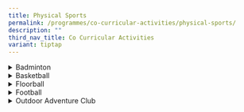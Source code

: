 ```yaml
---
title: Physical Sports
permalink: /programmes/co-curricular-activities/physical-sports/
description: ""
third_nav_title: Co Curricular Activities
variant: tiptap
---
```

<div data-type="detailGroup" class="isomer-accordion isomer-accordion-white">
<details class="isomer-details">
<summary>Badminton</summary>
<div data-type="detailsContent" class="isomer-details-content">
<p><strong>Day / Time:</strong>
<br>MONDAY &amp; THURSDAY: 1535 - 1800 HRS
<br>FRIDAY: 1330 - 1630 HRS (only for selected students)
<br>
</p>
<p>Kent Ridge Secondary School Badminton Team's curriculum is designed&nbsp;to
give a consistent and systematic training structure to develop the talents
of our students&nbsp;as well as to nurture their talents and potential
to the fullest. This will encourage our students to develop a lifelong
interest and passion that will sustain a healthy lifestyle. Apart from
building up the physical fitness, mental fortitude and game skills of our
students, the badminton training sessions and co-curricular activities,
undergirded by the school values, are also good platforms for our students
to develop positive character traits which will strengthen their 21st&nbsp;Century
Competency skills and translate them into positive attitudes and self-expressions.&nbsp;Our&nbsp;boys
and girls take part in sanctioned competitions and achieve credible results
and rankings.</p>
<p></p>
<p><strong><em>Achievements</em></strong>
</p>
<ol data-tight="true" class="tight">
<li>
<p>NSG Sportsmanship Award 2024 - (2 students)</p>
</li>
<li>
<p>2023 National School Games South Zone 'B' Division Girls – Quarter Finalist</p>
</li>
<li>
<p>2023 National School Games South Zone 'C' Division Boys – Quarter Finalist</p>
</li>
<li>
<p>2022 National School Games South Zone 'C' Division Girls – Quarter Finalist</p>
</li>
</ol>
<p></p>
<p><strong><em>Teachers in-charge</em></strong>
<br>Mr Chan Kar Hong
<br>Mr Lim Er Song
<br>Ms Foo Shuan Chou
<br>Mr Mohd Taib</p>
</div>
</details>
<details class="isomer-details">
<summary>Basketball</summary>
<div data-type="detailsContent" class="isomer-details-content">
<p><strong>Day / Time:</strong>
<br>MONDAY &amp; WEDNESDAY: : 1535 -1800 HRS (B Division)
<br>MONDAY &amp; THURSDAY: 1535 -1800 HRS (C Division)
<br>
</p>
<p>Our motto of “One Voice, One Team, One Goal!” spells out the motivational
force of our Basketball Team. We have 'B' and 'C' Divisions Boys and Girls
teams, with a healthy recruitment of members from each gender yearly.&nbsp;The
Indoor Sports Hall Level 1 is home to our training; aspiring to provide
our students with a platform for acquiring new skills, techniques and strategies
in basketball as we believe in a structured training programme to harness
the potentials of our players. Our teams focus on both offensive and defensive
basketball strategies where every player is responsible in improving their
personal mastery while staying grounded with our school values of resilience
and sportsmanship. We strongly believe in harnessing student leadership
and will create suitable leadership positions such as Captain, Vice-Captains,
Student Well-Being Representatives, Training, VIA, Logistics and Administration
Personnel to develop our students to be well-rounded future leaders. Training
sessions take place at the school’s Indoor Sports Hall Level 1.</p>
<p></p>
<p><strong><em>Achievements</em></strong>
<br>1. 2023 Singapore Schools Sports Council - National School Games - Sportsmanship
Award (2 students)
<br>2. 2023 National School Games South Zone 'C' Division Boys – Quarter Finalist
<br>3. 2022 National School Games South Zone 'C' Division Boys – Quarter Finalist</p>
<p></p>
<p><strong><em>Teachers in-charge</em></strong>
<br>Mr Lim Kheng Joo Vincent
<br>Mrs Kalaivani Selvin
<br>Mdm Lam Cheng Wan
<br>Ms Cheong Suet Fun</p>
</div>
</details>
<details class="isomer-details">
<summary>Floorball</summary>
<div data-type="detailsContent" class="isomer-details-content">
<p><strong>Day / Time:</strong>
<br>MONDAY &amp; THURSDAY: 1535 - 1800 HRS (Boys)
<br>TUESDAY &amp; THURSDAY: 1535 - 1800 HRS (Girls)
<br>
</p>
<p>KRSS Floorball Team was established in 2008 with a pioneer cohort of 36
enthusiastic Kent Ridgeans. Growing in strength over the last 12 years,
the CCA now comprises of more than 100 dedicated players. Floorball was
introduced to students as a team sport to allow learning beyond the classroom.
Besides developing physical fitness, our CCA programme aims to help students
develop personal qualities such as teamwork, discipline and leadership
skills. Floorball is an indoor sport and is usually played with 16 players
in a competition team. It is fast gaining popularity in our school and
Singapore as it is easy to pick up and fun to play. Skills trainings are
conducted in indoor venues with fibreglass panel boards to build up our
skills and game strategies. To give our players greater exposure, friendly
matches are arranged to let them gain experience and increase their confidence
level during competitions.</p>
<p></p>
<p><strong><em>Achievements</em></strong>
<br>1. 2023 Singapore Schools Sports Council - National School Games - Sportsmanship
Award (2 students)
<br>2. 2023 National School Games Floorball Championship 'C' Division Boys
– Qualified for 2nd Round
<br>3. 2023 National School Games Floorball Championship 'B' Division Girls
– Qualified for 2nd Round
<br>4. 2022 National School Games Floorball Championship – Sportsmanship Award
(4 students)</p>
<p></p>
<p><strong><em>Teachers in-charge</em></strong>
<br>Mr Jitendra
<br>Ms Siti Fadzilah
<br>Mr Ang Swee Huat</p>
</div>
</details>
<details class="isomer-details">
<summary>Football</summary>
<div data-type="detailsContent" class="isomer-details-content">
<p><strong>Day / Time:</strong>
<br>TUESDAY &amp; THURSDAY: 1535 - 1800 HRS (C Division)
<br>WEDNESDAY &amp; THURSDAY: 1535 - 1800 HRS (B Division)
<br>
</p>
<p>The Kent Ridge Football Team takes part in training sessions and tournaments
regularly, from which they learn valuable lessons in discipline, commitment
and teamwork. As a result, many of the players have moved on to compete
at the Singapore League as well as in the National level. In addition,
these boys are committed to serving the society and caring for the less
fortunate through various Community Involvement Projects. The Football
Team has consistently achieved top placings in the South Zone Football
Championship since 2006.</p>
<p></p>
<p><strong><em>Teachers in-charge</em></strong>
<br>Mr Rishabh
<br>Mr Mohd Helmy
<br>Mr Chia Tai-Yu
<br>Mr Smithy Methias @ Yusoef Adam</p>
</div>
</details>
<details class="isomer-details">
<summary>Outdoor Adventure Club</summary>
<div data-type="detailsContent" class="isomer-details-content">
<p><strong>Day / Time:</strong>
<br>MONDAY: 1535 - 1830 HRS (inc. of travelling time)
<br>FRIDAY (ODD WEEK): 1300 - 1615 HRS (inc. of travelling time)
<br>
<br>(Sailing - for Sec 4 students till NSG)
<br>FRIDAY: 1300 - 1800hours
<br>
</p>
<p><strong>VISION</strong>: O.D.A.C
<br>Open-minded. Disciplined. Adaptable. Confident.
<br>
<br>KRSS ODAC aims to provide students with exposure to various outdoor activities
both on land and water. KRSS Outdoor Adventure Club (ODAC) exposes our
members to various water sports such as dragon boating, kayaking and snorkelling
as well as camping and hiking activities. Students will go through certification
courses such as Orienteering Level One and Kayaking One Star. During regular
CCA sessions, members will also be taught various outdoor-related skills
such as Camp craft and Outdoor Cooking.</p>
<p></p>
<p><strong><em>Teachers in-charge</em></strong>
<br>Mr Ong Wee Kwang
<br>Mr Chua Chau Lee
<br>Ms Low Shi Ting</p>
</div>
</details>
</div>
<p></p>